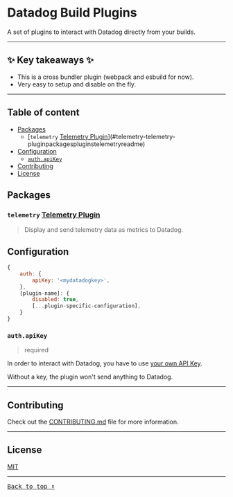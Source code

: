# Datadog Build Plugins <!-- #omit in toc -->

A set of plugins to interact with Datadog directly from your builds.

---

## ✨ Key takeaways ✨ <!-- #omit in toc -->

-   This is a cross bundler plugin (webpack and esbuild for now).
-   Very easy to setup and disable on the fly.

---

## Table of content <!-- #omit in toc -->

<!-- This is auto generated with yarn cli docs -->

<!-- #toc -->

-   [Packages](#packages)
    -   [`telemetry` [Telemetry Plugin](./packages/plugins/telemetry#readme)](#telemetry-telemetry-pluginpackagespluginstelemetryreadme)
-   [Configuration](#configuration)
    -   [`auth.apiKey`](#authapikey)
-   [Contributing](#contributing)
-   [License](#license)

<!-- #toc -->

## Packages

<!-- #list-of-packages -->

### `telemetry` [Telemetry Plugin](./packages/plugins/telemetry#readme)

> Display and send telemetry data as metrics to Datadog.

<!-- #list-of-packages -->

## Configuration

```javascript
{
    auth: {
        apiKey: '<mydatadogkey>',
    },
    [plugin-name]: {
        disabled: true,
        [...plugin-specific-configuration],
    }
}
```

### `auth.apiKey`

> required

In order to interact with Datadog, you have to use [your own API Key](https://app.datadoghq.com/account/settings#api).

Without a key, the plugin won't send anything to Datadog.

---

## Contributing

Check out the [CONTRIBUTING.md](CONTRIBUTING.md) file for more information.

---

## License

[MIT](LICENSE)

---

<kbd>[Back to top :arrow_up:](#top)</kbd>

